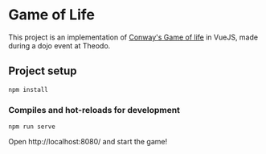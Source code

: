 # Game of Life

This project is an implementation of [Conway's Game of life](https://en.wikipedia.org/wiki/Conway%27s_Game_of_Life) in VueJS, made during a dojo event at Theodo.

## Project setup
```
npm install
```

### Compiles and hot-reloads for development
```
npm run serve
```
Open http://localhost:8080/ and start the game!
